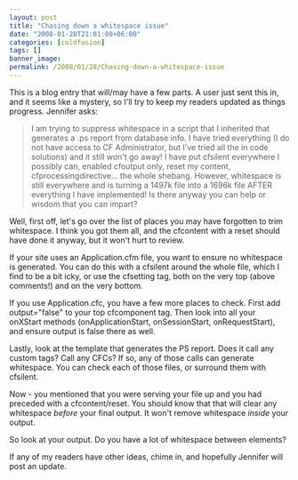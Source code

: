 ```yaml
---
layout: post
title: "Chasing down a whitespace issue"
date: "2008-01-28T21:01:00+06:00"
categories: [coldfusion]
tags: []
banner_image: 
permalink: /2008/01/28/Chasing-down-a-whitespace-issue
---
```


This is a blog entry that will/may have a few parts. A user just sent this in, and it seems like a mystery, so I'll try to keep my readers updated as things progress. Jennifer asks:

<blockquote>
<p>
I am trying to suppress whitespace in a script that I inherited
that generates a .ps report from database info.  I have tried everything (I do not have access to CF Administrator, but I've tried all the in code solutions) and it still won't go away! I have put cfsilent everywhere I possibly can, enabled cfoutput only, reset my content, cfprocessingdirective... the whole
shebang. However, whitespace is still everywhere and is turning a 1497k file into a 1696k file AFTER everything I have implemented! Is there anyway you can help or wisdom that you can impart?
</p>
</blockquote>

Well, first off, let's go over the list of places you may have forgotten to trim whitespace. I think you got them all, and the cfcontent with a reset should have done it anyway, but it won't hurt to review.

If your site uses an Application.cfm file, you want to ensure no whitespace is generated. You can do this with a cfsilent around the whole file, which I find to be a bit icky, or use the cfsetting tag, both on the very top (above comments!) and on the very bottom.

If you use Application.cfc, you have a few more places to check. First add output="false" to your top cfcomponent tag. Then look into all your onXStart methods (onApplicationStart, onSessionStart, onRequestStart), and ensure output is false there as well.

Lastly, look at the template that generates the PS report. Does it call any custom tags? Call any CFCs? If so, any of those calls can generate whitespace. You can check each of those files, or surround them with cfsilent. 

Now - you mentioned that you were serving your file up and you had preceded with a cfcontent/reset. You should know that that will clear any whitespace <i>before</i> your final output. It won't remove whitespace <i>inside</i> your output. 

So look at your output. Do you have a lot of whitespace between elements? 

If any of my readers have other ideas, chime in, and hopefully Jennifer will post an update.